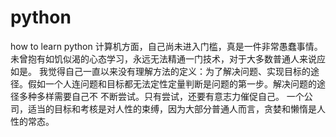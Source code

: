 # python
how to learn python
      计算机方面，自己尚未进入门槛，真是一件非常愚蠢事情。
未曾抱有如饥似渴的心态学习，永远无法精通一门技术，对于大多数普通人来说应如是。
我觉得自己一直以来没有理解方法的定义：为了解决问题、实现目标的途径。假如一个人连问题和目标都无法定性定量判断是问题的第一步。解决问题的途径多种多样需要自己不
不断尝试。只有尝试，还要有意志力催促自己。
一个公司，适当的目标和考核是对人性的束缚，因为大部分普通人而言，贪婪和懒惰是人性的常态。

